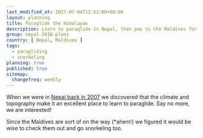 ```yaml
---
last_modified_at: 2017-07-04T12:52:00+00:00
layout: planning
title: Paraglide the Himalayas
description: Learn to paraglide in Nepal, then pop to the Maldives for some snorkeling
group: nepal-2018-plans
country: [ Nepal, Maldives ]
tags:
  - paragliding
  - snorkeling
planning: true
published: true
sitemap:
  changefreq: weekly
---
```


When we were in [Nepal back in 2007](https://www.flickr.com/photos/bennbeck/2052490114/in/album-72157601952126995/) we discovered that the climate and topography make it
an excellent place to learn to paraglide. Say no more, we are interested!

Since the Maldives are sort of on the way (*ahem!) we figured it would be wise to check them out and go snorkeling too.
